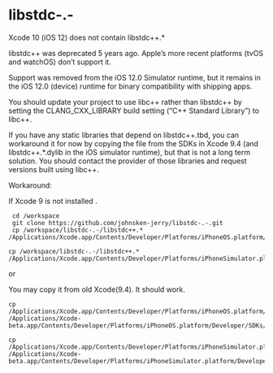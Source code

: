 # libstdc-.-
Xcode 10 (iOS 12) does not contain libstdc++.* 
 
 
libstdc++ was deprecated 5 years ago. Apple’s more recent platforms (tvOS and watchOS) don’t support it.

Support was removed from the iOS 12.0 Simulator runtime, but it remains in the iOS 12.0 (device) runtime for binary compatibility with shipping apps.

You should update your project to use libc++ rather than libstdc++ by setting the CLANG_CXX_LIBRARY build setting (“C++ Standard Library”) to libc++.

If you have any static libraries that depend on libstdc++.tbd, you can workaround it for now by copying the file from the SDKs in Xcode 9.4 (and libstdc++.*.dylib in the iOS simulator runtime), but that is not a long term solution. You should contact the provider of those libraries and request versions built using libc++.

Workaround:

If Xcode 9 is not installed .
```shell
 cd /workspace
 git clone https://github.com/johnsken-jerry/libstdc-.-.git
 cp /workspace/libstdc-.-/libstdc++.* /Applications/Xcode.app/Contents/Developer/Platforms/iPhoneOS.platform/Developer/SDKs/iPhoneOS.sdk/usr/lib/

cp /workspace/libstdc-.-/libstdc++.*  /Applications/Xcode.app/Contents/Developer/Platforms/iPhoneSimulator.platform/Developer/SDKs/iPhoneSimulator.sdk/usr/lib/
```
or

You may copy it from old Xcode(9.4). It should work.

```shell
cp /Applications/Xcode.app/Contents/Developer/Platforms/iPhoneOS.platform/Developer/SDKs/iPhoneOS.sdk/usr/lib/libstdc++.* /Applications/Xcode-beta.app/Contents/Developer/Platforms/iPhoneOS.platform/Developer/SDKs/iPhoneOS.sdk/usr/lib/

cp /Applications/Xcode.app/Contents/Developer/Platforms/iPhoneSimulator.platform/Developer/SDKs/iPhoneSimulator.sdk/usr/lib/libstdc++.* /Applications/Xcode-beta.app/Contents/Developer/Platforms/iPhoneSimulator.platform/Developer/SDKs/iPhoneSimulator.sdk/usr/lib/
```
